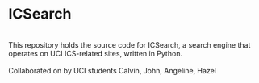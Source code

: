 # ICSearch
<br>This repository holds the source code for ICSearch, a search engine that operates on UCI ICS-related sites, written in Python.
<br>
<br> Collaborated on by UCI students Calvin, John, Angeline, Hazel

